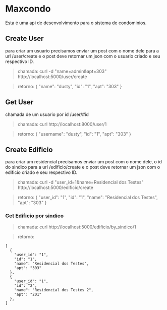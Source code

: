 # Maxcondo

Esta é uma api de desenvolvimento para o sistema de condominios.

## Create User

para criar um usuario precisamos enviar um post com o nome dele para a url /user/create e o post deve retornar um json com o usuario criado e seu respectivo ID.

>chamada: curl -d "name=admin&apt=303" http://localhost:5000/user/create

>retorno: {
        "name": "dusty",
        "id": "1",
        "apt": "303"
      }


## Get User

chamada de um usuario por id /user/#id

>chamada: curl http://localhost:8000/user/1

>retorno: {
        "username": "dusty",
        "id": "1",
        "apt": "303"
      }


## Create Edificio

para criar um residencial precisamos enviar um post com o nome dele, o id do sindico para a url /edificio/create e o post deve retornar um json com o edificio criado e seu respectivo ID.

>chamada: curl -d "user_id=1&name=Residencial dos Testes" http://localhost:5000/edificio/create

>retorno: {
        "user_id": "1",
        "id": "1",
        "name": "Residencial dos Testes",
        "apt": "303"
      }

### Get Edificio por sindico

>chamada: curl http://localhost:5000/edificio/by_sindico/1

>retorno: 
```
[
  {
    "user_id": "1",
    "id": "1",
    "name": "Residencial dos Testes",
    "apt": "303"
  },
  {
    "user_id": "1",
    "id": "2",
    "name": "Residencial dos Testes 2",
    "apt": "201"
  },
]
```
